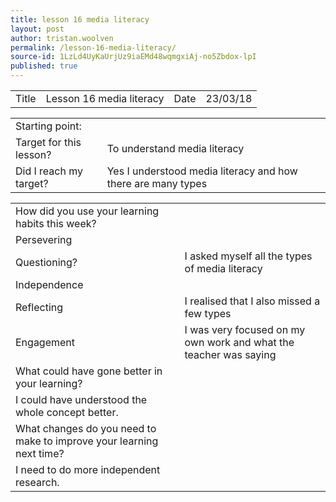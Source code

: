 ```yaml
---
title: lesson 16 media literacy
layout: post
author: tristan.woolven
permalink: /lesson-16-media-literacy/
source-id: 1LzLd4UyKaUrjUz9iaEMd48wqmgxiAj-no5Zbdox-lpI
published: true
---
```

<table>
  <tr>
    <td>Title</td>
    <td>Lesson 16 media literacy</td>
    <td>Date</td>
    <td>23/03/18</td>
  </tr>
</table>


<table>
  <tr>
    <td>Starting point:</td>
    <td></td>
  </tr>
  <tr>
    <td>Target for this lesson?</td>
    <td>To understand media literacy</td>
  </tr>
  <tr>
    <td>Did I reach my target?</td>
    <td>Yes I understood media literacy and how there are many types</td>
  </tr>
</table>


<table>
  <tr>
    <td>How did you use your learning habits this week?</td>
    <td></td>
  </tr>
  <tr>
    <td>Persevering</td>
    <td></td>
  </tr>
  <tr>
    <td>Questioning?</td>
    <td>I asked myself all the types of media literacy</td>
  </tr>
  <tr>
    <td>Independence</td>
    <td></td>
  </tr>
  <tr>
    <td>Reflecting</td>
    <td>I realised that I also missed a few types</td>
  </tr>
  <tr>
    <td>Engagement</td>
    <td>I was very focused on my own work and what the teacher was saying</td>
  </tr>
  <tr>
    <td>What could have gone better in your learning?</td>
    <td></td>
  </tr>
  <tr>
    <td>I could have understood the whole concept better.</td>
    <td></td>
  </tr>
  <tr>
    <td>What changes do you need to make to improve your learning next time?</td>
    <td></td>
  </tr>
  <tr>
    <td>I need to do more independent research.</td>
    <td></td>
  </tr>
</table>


